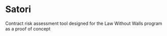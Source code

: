 # Satori
Contract risk assessment tool designed for the Law Without Walls program as a proof of concept

